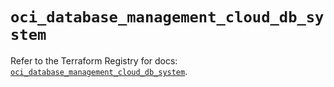 # `oci_database_management_cloud_db_system`

Refer to the Terraform Registry for docs: [`oci_database_management_cloud_db_system`](https://registry.terraform.io/providers/oracle/oci/7.19.0/docs/resources/database_management_cloud_db_system).
